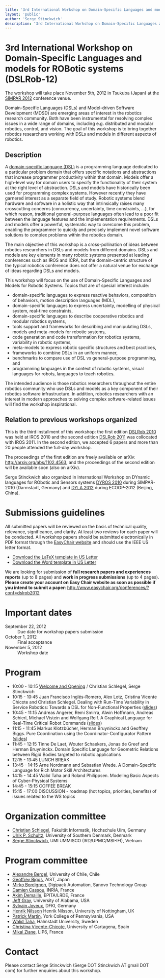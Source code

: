 ```yaml
---
title: '3rd International Workshop on Domain-Specific Languages and models for ROBotic systems (DSLRob-12)'
layout: 'public'
author: 'Serge Stinckwich'
description: '3rd International Workshop on Domain-Specific Languages and models for ROBotic systems (DSLRob-12)'
---
```

# 3rd International Workshop on Domain-Specific Languages and models for ROBotic systems (DSLRob-12)

The workshop will take place November 5th, 2012 in Tsukuba (Japan) at the [SIMPAR 2012](http://www.2012.simpar.org/) conference venue.

Domain-Specific Languages (DSLs) and Model-driven Software Development (MDSD) are emerging areas of interest in the robotics research community. Both have been instrumental for resolving complex issues in a wide range of domains, including e.g. distributed and modular robotics, control, and vision. The goal of this workshop is to bring together robotics researchers working with DSLs and models in different aspects of robotics.

## Description

A [domain-specific language (DSL)](http://en.wikipedia.org/wiki/Domain-specific_language) is a programming language dedicated to a particular problem domain that offers specific notations and abstractions that increase programmer productivity within that domain. Models offer a high-level way for domain users to specify the functionality of their system at the right level of abstraction. DSLs and models have historically been used for programming complex systems. However recently they have garnered interest as a separate field of study. Robotic systems blend hardware and software in a holistic way that intrinsically raises many crosscutting concerns (concurrency, uncertainty, time constraints, ...), for which reason, traditional general-purpose languages often lead to a poor fit between the language features and the implementation requirements. DSLs and models offer a powerful, systematic way to overcome this problem, enabling the programmer to quickly and precisely implement novel software solutions to complex problems within the robotics domain.

The main objective of this workshop is a cross-pollination of ideas between robotics researchers in DSLs and models from different domains. DSLs and models are key elements in many robotic systems presented at leading conferences such as IROS and ICRA, but the domain-centric structure of the typical robotics conference does not offer a natural venue for exchange of ideas regarding DSLs and models.

This workshop will focus on the use of Domain-Specific Languages and Models for Robotic Systems. Topics that are of special interest include:

- domain-specific languages to express reactive behaviors, composition of behaviors, motion description languages (MDL),
- domain-specific languages to express uncertainty, modelling of physical system, real-time constraints,
- domain-specific languages to describe cooperative robotics and modular robotics systems,
- tools support and frameworks for describing and manipulating DSLs, models and meta-models for robotic systems,
- code generation and code transformation for robotics systems, variability in robotic systems,
- meta-models to express robotic specific structures and best practices,
- frameworks to combine DSLs in an uniform manner,
- benchmarks to compare use of DSL vs general-purpose programming, and
- programming languages in the context of robotic systems, visual languages for robots, languages to teach robotics.

The intended audience is those robotics researchers throughout the entire robotics community who use DSLs and models as a key component of their robotics software infrastructure. In addition, robotics researchers with an interest in modern approaches to solving complex software-related issues will find the workshop inspirational.

## Relation to previous workshops organized

This is the third installment of this workshop: the first edition [DSLRob 2010](DSLRob2010) was held at IROS 2010 and the second edition [DSLRob 2011](DSLRob2011) was collocated with IROS 2011. In the second edition, we accepted 6 papers and more than 20 people attended the full-day workshop. 

The proceedings of the first edition are freely available on arXiv: http://arxiv.org/abs/1102.4563, and the proceedings of the second edition will be available soon (also on arXiv).

Serge Stinckwich also organized in International Workshop on DYnamic languages for RObotic and Sensors systems [DYROS 2010](DYROS2010) during SIMPAR-2010 (Darmstadt, Germany) and [DYLA 2012](http://scg.unibe.ch/wiki/events/dyla2012) during ECOOP-2012 (Beijing, China).

# Submissions guidelines
All submitted papers will be reviewed on the basis of technical quality, relevance, significance, and clarity. At least two reviews for each paper will be conducted. All workshop papers should be submitted electronically in PDF format through the [EasyChair website](http://www.easychair.org/conferences/?conf=dslrob2012) and should use the IEEE US letter format.

 * [Download the LaTeX template in US Letter](http://ras.papercept.net/conferences/support/files/ieeeconf.zip)
 * [Download the Word template in US Letter](http://ras.papercept.net/conferences/support/files/ieeeconf_letter.dot)

We are looking for submission of **full research papers and experiences reports** (up to 8 pages) and **work in progress submissions** (up to 4 pages). **Please create your account on Easy Chair website as soon as possible if you intend to submit a paper**: http://www.easychair.org/conferences/?conf=dslrob2012

# Important dates
<dl class="dl-horizontal">
<dt><span class="label label-important">September 22, 2012</span></dt><dd>Due date for workshop papers submission</dd>
<dt>October 1, 2012</dt><dd>Final acceptance</dd>
<dt>November 5, 2012</dt><dd>Workshop date</dd>
</dl>

# Program
* 10:00 - 10:15		[Welcome and Opening](http://www.slideshare.net/SergeStinckwich/dslrob-2012-introduction) / Christian Schlegel, Serge Stinckwich
* 10:15 - 10:45 	Juan Francisco Inglés-Romero, Alex Lotz, Cristina Vicente Chicote and Christian Schlegel. Dealing with Run-Time Variability in Service Robotics: Towards a DSL for Non-Functional Properties ([slides](http://www.slideshare.net/SergeStinckwich/dealing-with-runtime-variability-in-service-robotics-towards-a-dsl-for-nonfunctional-properties))
* 10:45 - 11:15		Andreas Angerer, Remi Smirra, Alwin Hoffmann, Andreas Schierl, Michael Vistein and Wolfgang Reif. A Graphical Language for Real-Time Critical Robot Commands ([slides](http://www.slideshare.net/SergeStinckwich/a-graphical-language-for-realtime-critical-robot-commands))
* 11:15 - 11:45 	Markus Klotzbücher, Herman Bruyninckx and Geoffrey Biggs. Pure Coordination using the Coordinator-Configurator Pattern ([slides](http://www.slideshare.net/SergeStinckwich/pure-coordination-using-the-coordinatorconfigurator-pattern))
* 11:45 - 12:15		Tinne De Laet, Wouter Schaekers, Jonas de Greef and Herman Bruyninckx. Domain Specific Language for Geometric Relations between Rigid Bodies targeted to robotic applications
* 12:15 - 13:45 	LUNCH BREAK
* 13:45 - 14:15		Arne Nordmann and Sebastian Wrede. A Domain-Specific Language for Rich Motor Skill Architectures
* 14:15 - 14:45 	Walid Taha and Roland Philippsen. Modeling Basic Aspects of Cyber-Physical Systems
* 14:45 - 15:15    	COFFEE BREAK
* 15:15 - 17:00    	DISCUSSION - roadmap (hot topics, priorities, benefits) of issues related to the WS topics

# Organization committee
 * [Christian Schlegel](http://www.hs-ulm.de/schlegel), Fakultät Informatik, Hochschule Ulm, Germany
 * [Ulrik P. Schultz](http://www.mip.sdu.dk/~ups/), University of Southern Denmark, Denmark
 * [Serge Stinckwich](http://doesnotunderstand.org/), UMI UMMISCO (IRD/UPMC/MSI-IFI), Vietnam	

# Program committee

 * [Alexandre Bergel](http://bergel.eu/), University of Chile, Chile
 * [Geoffrey Biggs](http://staff.aist.go.jp/geoffrey.biggs/), AIST, Japan
 * [Mirko Bordignon](http://www.mip.sdu.dk/~mirko/), Digipack Automation, Sanovo Technology Group
 * [Damien Cassou](http://damiencassou.seasidehosting.st/), INRIA, France
 * [Akim Demaille](http://www.lrde.epita.fr/cgi-bin/twiki/view/Main/AkimDemaille), EPITA/LRDE, France
 * [Jeff Gray](http://cs.ua.edu/~gray/), University of Alabama, USA
 * [Sylvain Joyeux](http://www.mendeley.com/profiles/sylvain-joyeux/), DFKI, Germany
 * [Henrik Nilsson](http://www.cs.nott.ac.uk/~nhn/) Henrik Nilsson, University of Nottingham, UK
 * [Patrick Martin](http://www.rawksolid.com/), York College of Pennsylvania, USA
 * [Walid Taha](http://www.cs.rice.edu/~taha/), Halmstadt University, Sweden
 * [Christina Vicente-Chicote](https://sites.google.com/site/cvicentechicote/), University of Cartagena, Spain
 * [Mikal Ziane](http://pagesperso-systeme.lip6.fr/Mikal.Ziane/perso.html), LIP6, France

# Contact
Please contact Serge Stinckwich (Serge DOT Stinckwich AT gmail DOT com) for further enquiries about this workshop.
